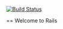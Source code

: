 [![Build Status](https://travis-ci.org/BernardoMG/depot.svg?branch=master)](https://travis-ci.org/BernardoMG/depot)

== Welcome to Rails
